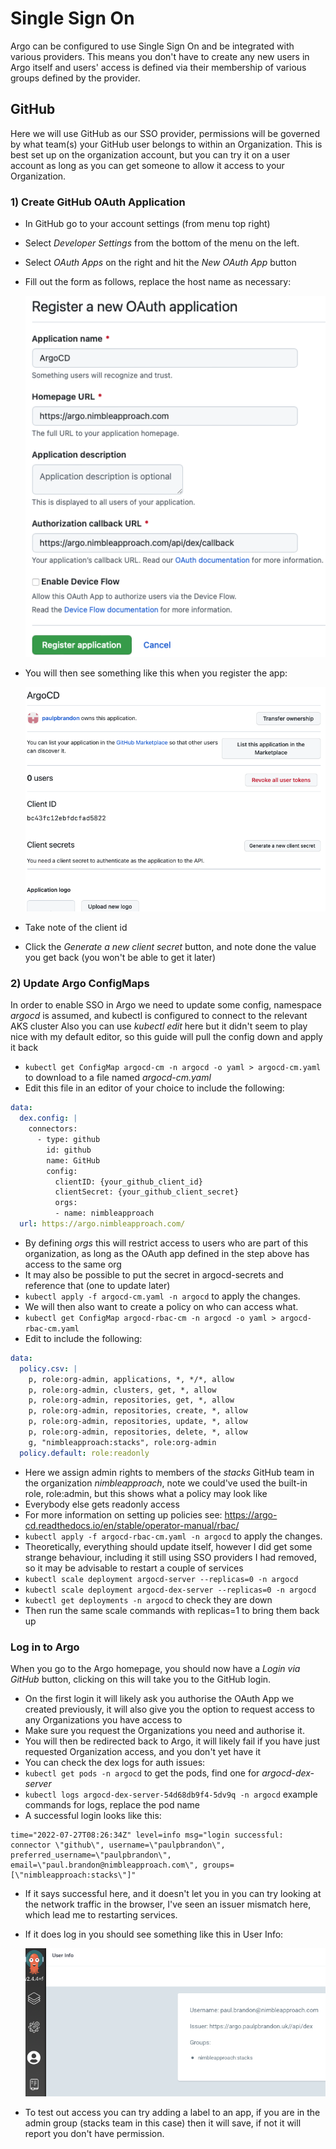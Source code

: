 # Single Sign On
Argo can be configured to use Single Sign On and be integrated with various providers. This means you don't have to create any new users in Argo itself and users' access is defined via their membership of various groups defined by the provider.

## GitHub
Here we will use GitHub as our SSO provider, permissions will be governed by what team(s) your GitHub user belongs to within an Organization. This is best set up on the organization account, but you can try it on a user account as long as you can get someone to allow it access to your Organization.

### 1) Create GitHub OAuth Application
- In GitHub go to your account settings (from menu top right)
- Select *Developer Settings* from the bottom of the menu on the left.
- Select *OAuth Apps* on the right and hit the *New OAuth App* button
- Fill out the form as follows, replace the host name as necessary:

  ![add repo](./img/createOAuth.png)
- You will then see something like this when you register the app:

  ![add repo](./img/createdOAuthApp.png)
- Take note of the client id
- Click the *Generate a new client secret* button, and note done the value you get back (you won't be able to get it later)

### 2) Update Argo ConfigMaps
In order to enable SSO in Argo we need to update some config, namespace *argocd* is assumed, and kubectl is configured to connect to the relevant AKS cluster
Also you can use *kubectl edit* here but it didn't seem to play nice with my default editor, so this guide will pull the config down and apply it back
- `kubectl get ConfigMap argocd-cm -n argocd -o yaml > argocd-cm.yaml` to download to a file named *argocd-cm.yaml*
- Edit this file in an editor of your choice to include the following:
```yaml
data:
  dex.config: |
    connectors:
      - type: github
        id: github
        name: GitHub
        config:
          clientID: {your_github_client_id}
          clientSecret: {your_github_client_secret}
          orgs:
          - name: nimbleapproach
  url: https://argo.nimbleapproach.com/
```
- By defining *orgs* this will restrict access to users who are part of this organization, as long as the OAuth app defined in the step above has access to the same org
- It may also be possible to put the secret in argocd-secrets and reference that (one to update later)
- `kubectl apply -f argocd-cm.yaml -n argocd` to apply the changes.
- We will then also want to create a policy on who can access what.
- `kubectl get ConfigMap argocd-rbac-cm -n argocd -o yaml > argocd-rbac-cm.yaml`
- Edit to include the following:
```yaml
data:
  policy.csv: |
    p, role:org-admin, applications, *, */*, allow
    p, role:org-admin, clusters, get, *, allow
    p, role:org-admin, repositories, get, *, allow
    p, role:org-admin, repositories, create, *, allow
    p, role:org-admin, repositories, update, *, allow
    p, role:org-admin, repositories, delete, *, allow
    g, "nimbleapproach:stacks", role:org-admin
  policy.default: role:readonly
```
- Here we assign admin rights to members of the *stacks* GitHub team in the organization *nimbleapproach*, note we could've used the built-in role, role:admin, but this shows what a policy may look like
- Everybody else gets readonly access
- For more information on setting up policies see: https://argo-cd.readthedocs.io/en/stable/operator-manual/rbac/
- `kubectl apply -f argocd-rbac-cm.yaml -n argocd` to apply the changes.
- Theoretically, everything should update itself, however I did get some strange behaviour, including it still using SSO providers I had removed, so it may be advisable to restart a couple of services
- `kubectl scale deployment argocd-server --replicas=0 -n argocd`
- `kubectl scale deployment argocd-dex-server --replicas=0 -n argocd`
- `kubectl get deployments -n argocd` to check they are down
- Then run the same scale commands with replicas=1 to bring them back up

### Log in to Argo
When you go to the Argo homepage, you should now have a *Login via GitHub* button, clicking on this will take you to the GitHub login.
- On the first login it will likely ask you authorise the OAuth App we created previously, it will also give you the option to request access to any Organizations you have access to
- Make sure you request the Organizations you need and authorise it.
- You will then be redirected back to Argo, it will likely fail if you have just requested Organization access, and you don't yet have it
- You can check the dex logs for auth issues:
- `kubectl get pods -n argocd` to get the pods, find one for *argocd-dex-server*
- `kubectl logs argocd-dex-server-54d68db9f4-5dv9q -n argocd` example commands for logs, replace the pod name
- A successful login looks like this:
```text
time="2022-07-27T08:26:34Z" level=info msg="login successful: connector \"github\", username=\"paulpbrandon\", preferred_username=\"paulpbrandon\", email=\"paul.brandon@nimbleapproach.com\", groups=[\"nimbleapproach:stacks\"]"
```
- If it says successful here, and it doesn't let you in you can try looking at the network traffic in the browser, I've seen an issuer mismatch here, which lead me to restarting services.
- If it does log in you should see something like this in User Info:

  ![add repo](./img/argoUser.png)
- To test out access you can try adding a label to an app, if you are in the admin group (stacks team in this case) then it will save, if not it will report you don't have permission.